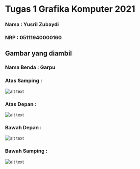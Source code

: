 # Tugas 1 Grafika Komputer 2021
### Nama  : Yusril Zubaydi
### NRP   : 05111940000160

## Gambar yang diambil
### Nama Benda : Garpu
### Atas Samping :
![alt text](https://cdn.discordapp.com/attachments/530728480602718216/889844716772950096/IMG_20210921_190025.jpg)
### Atas Depan :
![alt text](https://cdn.discordapp.com/attachments/530728480602718216/889844716487725076/IMG_20210921_190044.jpg)
### Bawah Depan :
![alt text](https://cdn.discordapp.com/attachments/530728480602718216/889844715799871518/IMG_20210921_190110.jpg)
### Bawah Samping :
![alt text](https://cdn.discordapp.com/attachments/530728480602718216/889844716156370994/IMG_20210921_190100.jpg)
